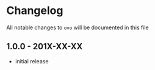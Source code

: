 # Changelog

All notable changes to `ovo` will be documented in this file

## 1.0.0 - 201X-XX-XX

- initial release
